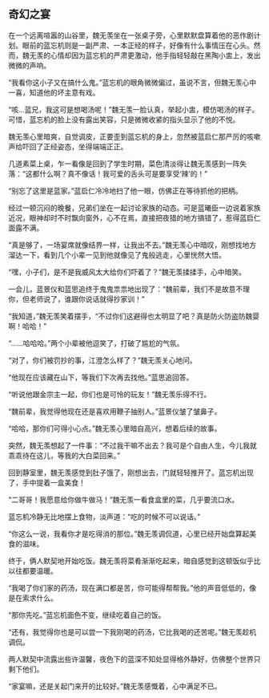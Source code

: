 ## 奇幻之宴

在一个远离喧嚣的山谷里，魏无羡坐在一张桌子旁，心里默默盘算着他的恶作剧计划。眼前的蓝忘机则是一副严肃、一本正经的样子，好像有什么事情压在心头。然而，魏无羡的心情却因为蓝忘机的严肃更激动，他手指轻轻敲在黑陶小盅上，发出微微的声响。

“我看你这小子又在搞什么鬼。”蓝忘机的眼角微微偏过，虽说不言，但魏无羡心中一喜，知道他的坏主意有戏。

“咳…蓝兄，我这可是想喝汤呢！”魏无羡一脸认真，举起小盅，模仿喝汤的样子。可惜，蓝忘机的脸上没有露出笑容，只是微微收紧的指头显示了他的不悦。

魏无羡心里暗爽，自觉调皮，正要歪到蓝忘机的身上，忽然被蓝启仁那严厉的咳嗽声给吓回了正经姿态，坐得端端正正。

几道素菜上桌，乍一看像是回到了学生时期，菜色清淡得让魏无羡感到一阵失落：“这都什么啊？真不像话！我可爱的舌头可是要享受‘辣’的！”

“别忘了这里是蓝家。”蓝启仁冷冷地扫了他一眼，仿佛正在等待抓他的把柄。

经过一顿沉闷的晚餐，兄弟们坐在一起讨论家族的动态。可是蓝曦臣一边说着家族近况，眼神却时不时飘向窗外，心不在焉，直接把夜猎的地方搞错了，惹得蓝启仁面露不满。

“真是够了，一场宴席就像结界一样，让我出不去。”魏无羡心中暗叹，刚想找地方溜达一下，看到几个小辈一见到他就像见了鬼般逃走，心里恍然大悟。

“嘿，小子们，是不是我威风太大给你们吓着了？”魏无羡揉揉手，心中暗笑。

一会儿，蓝景仪和蓝思追终于鬼鬼祟祟地出现了：“魏前辈，我们不是故意不理你，但老师说了，谁跟你说话就得抄家训！”

“我知道，”魏无羡笑着摆手，“不过你们这避得也太明显了吧？真是防火防盗防魏婴啊！哈哈！”

“……哈哈哈。”两个小辈被他逗笑了，打破了尴尬的气氛。

“对了，你们被罚抄的事，江澄怎么样了？”魏无羡关心地问。

“他现在应该藏在山下，等我们下次再去找他。”蓝思追回答。

“听说他跟金宗主一起，你们也是可怜的玩友！”魏无羡乐得不行。

“魏前辈，我觉得他现在还是喜欢用鞭子抽别人。”蓝景仪皱了皱鼻子。

“哈哈，那你们可得小心点。”魏无羡心里暗自高兴，想着后续的故事。

突然，魏无羡想起了一件事：“不过我干嘛不出去？我可是个自由人生，今儿我就乖乖待在这儿，等我的大白菜回来。”

回到静室里，魏无羡感觉到肚子饿了，刚想出去，门就轻轻推开了。蓝忘机出现了，手中提着一盒美食！

“二哥哥！我愿意给你做牛做马！”魏无羡一看食盒里的菜，几乎要流口水。

蓝忘机冷静无比地摆上食物，淡声道：“吃的时候不可以说话。”

“你这么一说，我看你才是吃得消的那位。”魏无羡调侃道，心里已经开始盘算起美食的滋味。

终于，俩人默契地开始吃饭。魏无羡将菜肴渐渐吃起来，暗自感觉到这顿饭似乎比以往都要温暖。

“我喝了你们家的药汤，现在满口都是苦，你可能得帮帮我。”他的声音低低的，像是在索求什么。

“那你先吃。”蓝忘机面色不变，继续吃着自己的饭。

“还有，我觉得你也是可以尝一下我刚喝的药汤，它比我喝的还苦呢。”魏无羡趁机调侃。

两人默契中流露出些许温馨，夜色下的蓝深不知处显得格外静好，仿佛整个世界只剩下他们。

“家宴嘛，还是关起门来开的比较好。”魏无羡感慨着，心中满足不已。